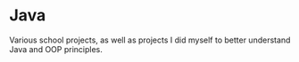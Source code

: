 # Java
Various school projects, as well as projects I did myself to better understand Java and OOP principles.
